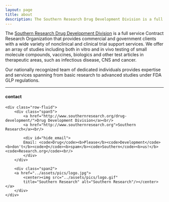 ```yaml
---
layout: page
title: about
description: The Southern Research Drug Development Division is a full service CRO based in Birmingham, AL and Frederick, MD. 
---
```


The 
[Southern Research Drug Development Division](http://http://www.southernresearch.org/drug-development/)
is a full service Contract Research Organization that provides commercial and government clients with a wide variety 
of nonclinical and clinical trial support services. We offer an array of studies including both in vitro and in vivo testing of small molecule compounds, vaccines, biologics and other test articles in therapeutic areas, such as infectious disease, CNS and cancer.

Our nationally recognized team of dedicated individuals provides expertise and services spanning from basic research to advanced studies under FDA GLP regulations.



---

<div class="container">
<h4><a name="contact"></a>contact</h4>

    <div class="row-fluid">
        <div class="span5">
            <a href="http://www.southernresearch.org/drug-development/">Drug Development Division</a><br/>
            <a href="http://www.southernresearch.org">Southern Research</a><br/>

            <div id="hide_email">
            Email: <code>Drug</code><b>Please</b><code>Development</code><b>don't</b><code>@</code><b>spam</b><code>Southern</code><b>us!</b><code>Research.org</code><br/>
            </div>
        </div>

        <div class="span2">
        <a href="../assets/pics/logo.jpg">
            <center><img src="../assets/pics/logo.gif"
            title="Southern Research" alt="Southern Research"/></center></a>
        </div>
    </div>
</div>

